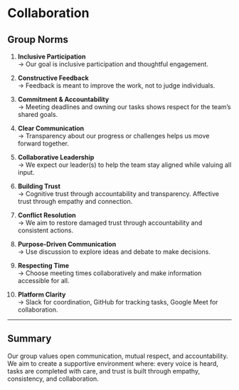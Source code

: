 # Collaboration

## Group Norms

1. **Inclusive Participation**  
   → Our goal is inclusive participation and thoughtful engagement.

2. **Constructive Feedback**  
   → Feedback is meant to improve the work, not to judge individuals.

3. **Commitment & Accountability**  
   → Meeting deadlines and owning our tasks shows respect for the team’s shared goals.

4. **Clear Communication**  
   → Transparency about our progress or challenges helps us move forward together.

5. **Collaborative Leadership**  
   → We expect our leader(s) to help the team stay aligned while valuing all input.

6. **Building Trust**  
   → Cognitive trust through accountability and transparency.
   Affective trust through empathy and connection.

7. **Conflict Resolution**  
   → We aim to restore damaged trust through accountability and consistent actions.

8. **Purpose-Driven Communication**  
   → Use discussion to explore ideas and debate to make decisions.

9. **Respecting Time**  
   → Choose meeting times collaboratively and make information accessible for all.

10. **Platform Clarity**  
   → Slack for coordination, GitHub for tracking tasks, Google Meet for collaboration.

---

## Summary

Our group values open communication, mutual respect, and accountability.  
We aim to create a supportive environment where:
every voice is heard,
tasks are completed with care,
and trust is built through empathy, consistency, and collaboration.
